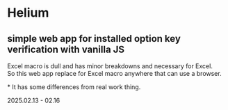 # Helium
## simple web app for installed option key verification with vanilla JS

Excel macro is dull and has minor breakdowns and necessary for Excel. \
So this web app replace for Excel macro anywhere that can use a browser.

\* It has some differences from real work thing.

2025.02.13 - 02.16
